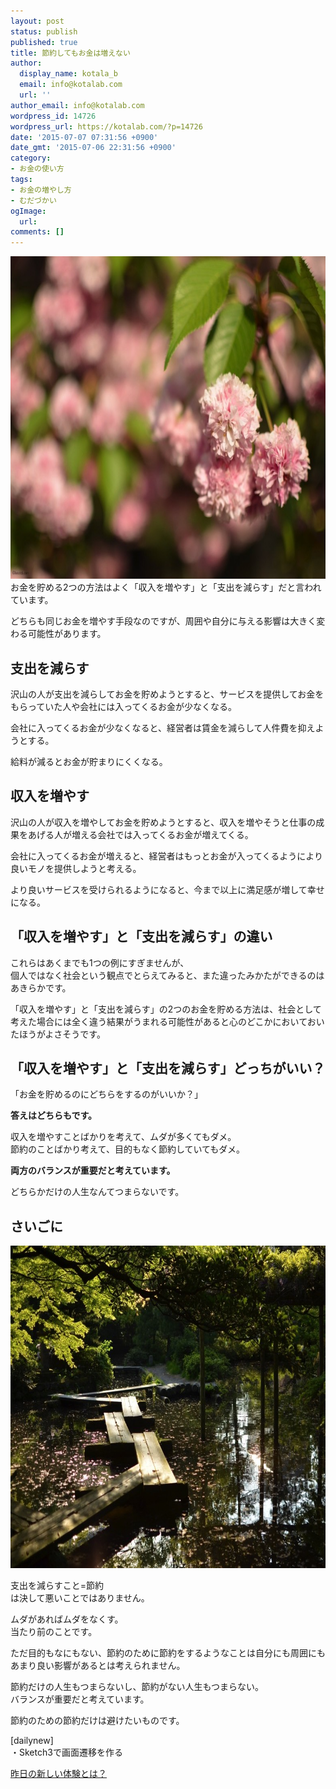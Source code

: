 ```yaml
---
layout: post
status: publish
published: true
title: 節約してもお金は増えない
author:
  display_name: kotala_b
  email: info@kotalab.com
  url: ''
author_email: info@kotalab.com
wordpress_id: 14726
wordpress_url: https://kotalab.com/?p=14726
date: '2015-07-07 07:31:56 +0900'
date_gmt: '2015-07-06 22:31:56 +0900'
category:
- お金の使い方
tags:
- お金の増やし方
- むだづかい
ogImage:
  url:
comments: []
---
```

<p><img src="/wp-content/uploads/2015/05/third-anivarsary_20150509_01-780x516.jpg" alt="third-anivarsary_20150509_01.JPG" width="780" height="516" class="aligncenter size-large wp-image-14305" /><br />
お金を貯める2つの方法はよく「収入を増やす」と「支出を減らす」だと言われています。</p>
<p>どちらも同じお金を増やす手段なのですが、周囲や自分に与える影響は大きく変わる可能性があります。</p>
<!--more-->
<h2>支出を減らす</h2>
<p>沢山の人が支出を減らしてお金を貯めようとすると、サービスを提供してお金をもらっていた人や会社には入ってくるお金が少なくなる。</p>
<p>会社に入ってくるお金が少なくなると、経営者は賃金を減らして人件費を抑えようとする。</p>
<p>給料が減るとお金が貯まりにくくなる。</p>
<h2>収入を増やす</h2>
<p>沢山の人が収入を増やしてお金を貯めようとすると、収入を増やそうと仕事の成果をあげる人が増える会社では入ってくるお金が増えてくる。</p>
<p>会社に入ってくるお金が増えると、経営者はもっとお金が入ってくるようにより良いモノを提供しようと考える。</p>
<p>より良いサービスを受けられるようになると、今まで以上に満足感が増して幸せになる。</p>
<h2>「収入を増やす」と「支出を減らす」の違い</h2>
<p>これらはあくまでも1つの例にすぎませんが、<br />
個人ではなく社会という観点でとらえてみると、また違ったみかたができるのはあきらかです。</p>
<p>「収入を増やす」と「支出を減らす」の2つのお金を貯める方法は、社会として考えた場合には全く違う結果がうまれる可能性があると心のどこかにおいておいたほうがよさそうです。</p>
<h2>「収入を増やす」と「支出を減らす」どっちがいい？</h2>
<p>「お金を貯めるのにどちらをするのがいいか？」</p>
<p><strong>答えはどちらもです。</strong></p>
<p>収入を増やすことばかりを考えて、ムダが多くてもダメ。<br />
節約のことばかり考えて、目的もなく節約していてもダメ。</p>
<p><strong>両方のバランスが重要だと考えています。</strong></p>
<p>どちらかだけの人生なんてつまらないです。</p>
<h2>さいごに</h2>
<p><img src="/wp-content/uploads/2015/05/third-anivarsary_20150509_02-780x516.jpg" alt="third-anivarsary_20150509_02.JPG" width="780" height="516" class="aligncenter size-large wp-image-14306" /></p>
<p>支出を減らすこと=節約<br />
は決して悪いことではありません。</p>
<p>ムダがあればムダをなくす。<br />
当たり前のことです。</p>
<p>ただ目的もなにもない、節約のために節約をするようなことは自分にも周囲にもあまり良い影響があるとは考えられません。</p>
<p>節約だけの人生もつまらないし、節約がない人生もつまらない。<br />
バランスが重要だと考えています。</p>
<p>節約のための節約だけは避けたいものです。</p>
<p>[dailynew]<br />
・Sketch3で画面遷移を作る</p>
<p><a href="/lets-start-1day1new" title="昨日の新しい体験とは？">昨日の新しい体験とは？</a></p>
<div class="clear"></div>
